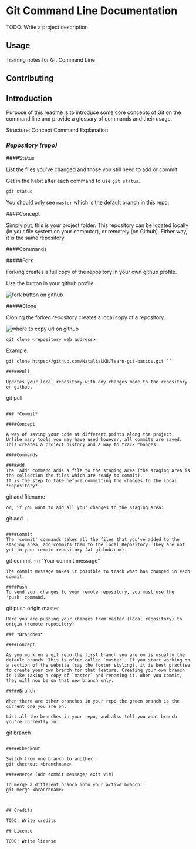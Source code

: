 # Git Command Line Documentation

TODO: Write a project description

## Usage

Training notes for Git Command Line

## Contributing

## Introduction

Purpose of this readme is to introduce some core concepts of Git on the command line and provide a glossary of commands and their usage.

Structure:
Concept
Command
Explanation

### *Repository (repo)*

####Status

List the files you've changed and those you still need to add or commit:

Get in the habit after each command to use `git status`.

```
git status
````

You should only see `master` which is the default branch in this repo.




####Concept

Simply put, this is your project folder. This repository can be located locally (in your file system on your computer), or remotely (on Github). Either way, it is the same repository.

####Commands

#####Fork

Forking creates a full copy of the repository in your own github profile.

Use the button in your github profile.

![fork button on github](./img/fork.png)

#####Clone

Cloning the forked repository creates a local copy of a repository.

![where to copy url on github](./img/git-clone.png)
```
git clone <repository web address>
```
Example: 
```
git clone https://github.com/NataliaLKB/learn-git-basics.git ```

#####Pull

Updates your local repository with any changes made to the repository on github.

```
git pull 
```

### *Commit*

####Concept

A way of saving your code at different points along the project. Unlike many tools you may have used however, all commits are saved. This creates a project history and a way to track changes.

####Commands

####Add
The 'add' command adds a file to the staging area (the staging area is the collection the files which are ready to commit).
It is the step to take before committing the changes to the local *Repository*.
```
git add filename
```
or, if you want to add all your changes to the staging area:
```
git add .
```

####Commit
The 'commit' commands takes all the files that you've added to the staging area, and commits them to the local Repository. They are not yet in your remote repository (at github.com).
```
git commit -m "Your commit message"
```
The commit message makes it possible to track what has changed in each commit.

####Push
To send your changes to your remote repository, you must use the 'push' command.
```
git push origin master
```
Here you are pushing your changes from master (local repository) to origin (remote repository)

### *Branches*

####Concept

As you work on a git repo the first branch you are on is usually the default branch. This is often called `master`. If you start working on a section of the website (say the footer styling), it is best practise to create your own branch for that feature. Creating your own branch is like taking a copy of `master` and renaming it. When you commit, they will now be on that new branch only.

#####Branch

When there are other branches in your repo the green branch is the current one you are on.

List all the branches in your repo, and also tell you what branch you're currently in:

```
git branch
```

#####Checkout

Switch from one branch to another:	
git checkout <branchname>

#####Merge (add commit message/ exit vim)

To merge a different branch into your active branch:	
git merge <branchname>



## Credits

TODO: Write credits

## License

TODO: Write license
